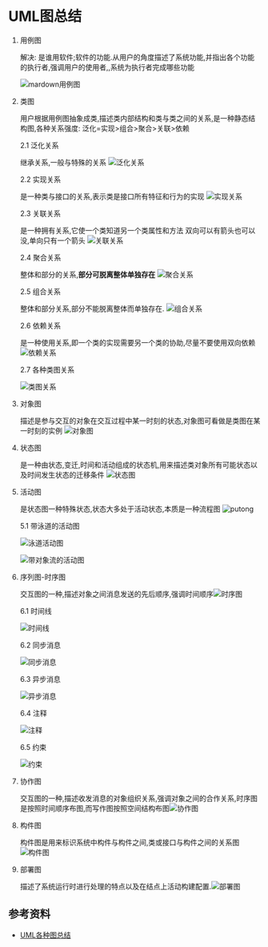 # UML图总结

1. 用例图

    解决: 是谁用软件;软件的功能.从用户的角度描述了系统功能,并指出各个功能的执行者,强调用户的使用者,,系统为执行者完成哪些功能

    ![mardown用例图](https://images2015.cnblogs.com/blog/1039166/201703/1039166-20170321200647752-1036489242.png)

2. 类图

    用户根据用例图抽象成类,描述类内部结构和类与类之间的关系,是一种静态结构图,各种关系强度:
    泛化=实现>组合>聚合>关联>依赖

    2.1 泛化关系

    继承关系,一般与特殊的关系 ![泛化关系](https://images2015.cnblogs.com/blog/1039166/201703/1039166-20170321201557111-126059969.png)

    2.2 实现关系

    是一种类与接口的关系,表示类是接口所有特征和行为的实现 ![实现关系](https://images2015.cnblogs.com/blog/1039166/201703/1039166-20170321201852174-1420911862.png)

    2.3 关联关系

    是一种拥有关系,它使一个类知道另一个类属性和方法 双向可以有箭头也可以没,单向只有一个箭头 ![关联关系](https://images2015.cnblogs.com/blog/1039166/201703/1039166-20170321202253518-1954405997.png)

    2.4 聚合关系

    整体和部分的关系,**部分可脱离整体单独存在** ![聚合关系](https://images2015.cnblogs.com/blog/1039166/201703/1039166-20170321202728440-271683188.png)

    2.5 组合关系

    整体和部分关系,部分不能脱离整体而单独存在. ![组合关系](https://images2015.cnblogs.com/blog/1039166/201703/1039166-20170321202943486-1209151687.png)

    2.6 依赖关系

    是一种使用关系,即一个类的实现需要另一个类的协助,尽量不要使用双向依赖 ![依赖关系](https://images2015.cnblogs.com/blog/1039166/201703/1039166-20170321203042377-380201384.png)

    2.7 各种类图关系

    ![类图关系](https://images2015.cnblogs.com/blog/1039166/201703/1039166-20170321203309502-293571694.png)

3. 对象图

    描述是参与交互的对象在交互过程中某一时刻的状态,对象图可看做是类图在某一时刻的实例 ![对象图](https://images2015.cnblogs.com/blog/1039166/201703/1039166-20170321204533627-793289969.jpg)

4. 状态图

   是一种由状态,变迁,时间和活动组成的状态机,用来描述类对象所有可能状态以及时间发生状态的迁移条件 ![状态图](https://images2015.cnblogs.com/blog/1039166/201703/1039166-20170322150222080-857452152.gif)

5. 活动图

    是状态图一种特殊状态,状态大多处于活动状态,本质是一种流程图
    ![putong](https://images2015.cnblogs.com/blog/1039166/201703/1039166-20170322151313549-1985497360.jpg)

    5.1 带泳道的活动图

    ![泳道活动图](https://images2015.cnblogs.com/blog/1039166/201703/1039166-20170322152410361-482057773.jpg)

    ![带对象流的活动图](https://images2015.cnblogs.com/blog/1039166/201703/1039166-20170322152434705-1009260673.jpg)

6. 序列图-时序图

    交互图的一种,描述对象之间消息发送的先后顺序,强调时间顺序![时序图](https://images2015.cnblogs.com/blog/1039166/201703/1039166-20170322160556283-490349890.jpg)

    6.1 时间线

    ![时间线](https://images2015.cnblogs.com/blog/1039166/201703/1039166-20170323102912455-1219449106.png)

    6.2 同步消息

    ![同步消息](https://images2015.cnblogs.com/blog/1039166/201703/1039166-20170323103344815-667545820.png)

    6.3 异步消息

    ![异步消息](https://images2015.cnblogs.com/blog/1039166/201703/1039166-20170323103907408-1194389045.png)

    6.4 注释

    ![注释](https://images2015.cnblogs.com/blog/1039166/201703/1039166-20170323103940596-1452375633.png)

    6.5 约束

    ![约束](https://images2015.cnblogs.com/blog/1039166/201703/1039166-20170323104208361-1274035050.png)


7. 协作图

    交互图的一种,描述收发消息的对象组织关系,强调对象之间的合作关系,时序图是按照时间顺序布图,而写作图按照空间结构布图![协作图](https://images2015.cnblogs.com/blog/1039166/201703/1039166-20170322170433174-1921890453.png)

8. 构件图

   构件图是用来标识系统中构件与构件之间,类或接口与构件之间的关系图 ![构件图](https://images2015.cnblogs.com/blog/1039166/201703/1039166-20170322172749565-807855921.jpg)

9.  部署图

    描述了系统运行时进行处理的特点以及在结点上活动构建配置.![部署图](https://images2015.cnblogs.com/blog/1039166/201703/1039166-20170322173357830-751987477.jpg)

## 参考资料

- [UML各种图总结](https://www.cnblogs.com/jiangds/p/6596595.html)